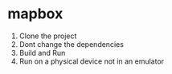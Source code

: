 # mapbox
1. Clone the project
2. Dont change the dependencies
3. Build and Run
4. Run on a physical device not in an emulator
